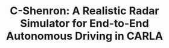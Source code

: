 ---
layout: publication
title : "C-Shenron: A Realistic Radar Simulator for End-to-End Autonomous Driving in CARLA"
short_title: "C-Shenron"
tags: Vehicle
cover: /assets/images/c-shenron/c-shenron-integration.png
disp_cover: "False"
conference: "IEEE Vehicular Technology Conference (VTC) 2025"

conference_site: https://events.vtsociety.org/vtc2025-fall/
authors: "Satyam Srivastava, Jerry Li, Pushkal Mishra, Kshitiz Bansal, Dinesh Bharadia"
author_list:
    - name: Satyam Srivastava*
      email: srivastavasatyam53@gmail.com
    - name: Jerry Li*
      email: jli793@ucr.edu
    - name: Pushkal Mishra*
      email:  pumishra@ucsd.edu
    - name: Kshitiz Bansal
      url: https://kshitizbansal.com/
      email:  ksbansal@ucsd.edu
    - name: Dinesh Bharadia
      url: https://dineshb-ucsd.github.io/
      email: dineshb@ucsd.edu
eqcon: true # true for equal contribution

paper: /files/c-shenron-paper.pdf
github: https://github.com/ucsdwcsng/c-shenron
dataset: http://wcsng-41.nrp-nautilus.io:8000/

miscs: 
    - content_type: Dataset
      content_url: http://wcsng-41.nrp-nautilus.io:8000/
    - content_type: Driving Videos
      content_url: https://www.youtube.com/playlist?list=PLMklUDp_gXNE2W83f0UNoK7Vrs9QZROIv
    - content_type: Supplementary Material
      content_url: /files/c-shenron-supplementary-materials.pdf

osd: "We implement a realistic radar sensor model in the CARLA simulator which is based on mmWave surface scattering models from Shenron. We provide code for its implementation and along with a dataset of 850000 frames of radar, camera and semantic LiDAR data (4.5 Tb) collected across different routes in CARLA."

description: # all combinations are possible: (title+text+image, title+image, text+image etc), things will be populated in orders
    - title: Carla Radar vs C-Shenron Radar
      image: /assets/images/c-shenron/carla-vs-c-shenron-radar.png
      text: The following image shows a comparison of the radar sensor output from CARLA and C-Shenron. The camera view is from inside the ego vehicle whereas both radar views are in bird's eye view. Clearly from the image, CARLA radar only provides sparse point clouds whereas C-Shenron provides a dense Range-AoA map.
    - title: High Level Implementation
      text: <p>The following diagram illustrates a high level overview of our sensor integration into CARLA and the evaluation framework for End-to-End Driving.</p>
      
        <a href="/assets/images/c-shenron/c-shenron-flowchart.png"><center><img src="/assets/images/c-shenron/c-shenron-flowchart.png" width="80%" style="float:center" ></center> </a>

        <br>
        <p>The <a href="https://github.com/autonomousvision/carla_garage">Transfuser++ model</a> is the state-of-the-art End-to-End driving model that utilizes Camera and LiDAR sensors for perception and path planning. The model is trained on data from an expert driver provided by CARLA and it predicts the future waypoints/direction and the velocity of the ego vehicle. We substitute the LiDAR input with our integrated C-Shenron radar sensor and re-train multiple models with varying radar views. In our results, we showcase that using radar sensors have improved the driving score and overall situational awareness of the model, indicating the accuracy of our sensor.</p>
    - title: Sensor Views
      image: /assets/images/c-shenron/c-shenron.png
      text: Comparison of views from Camera, Semantic LiDAR, and Shenron Radar in CARLA simulator. Like the above image, the camera view is from inside the ego vehicle whereas both radar views are in bird's eye view.

video_matrix:
  title: Sample Videos Collected Across Different Routes in CARLA
  examples:
    - case: "Example 1"
      videos:
        - description: "Camera Only"
          link: "/assets/gif/c-shenron/case1/Camera.gif"
        - description: "Camera + LiDAR"
          link: "/assets/gif/c-shenron/case1/Camera+LiDAR.gif"
        - description: "Camera + Radar"
          link: "/assets/gif/c-shenron/case1/Camera+Radar.gif"
      text: "In this situation, the driving agent is attempting to make a left turn at an intersection. The Camera only model becomes stagnant at the intersection once the vehicle from the opposing lane passes by. Whereas the other two models, due to enhanced spatial awareness, do not stop at the intersection as it can see farther and confirm that no vehicle is coming from the opposite lane."
    - case: "Example 2"
      videos:
        - description: "Camera Only"
          link: "/assets/gif/c-shenron/case2/Camera.gif"
        - description: "Camera + LiDAR"
          link: "/assets/gif/c-shenron/case2/Camera+LiDAR.gif"
        - description: "Camera + Radar"
          link: "/assets/gif/c-shenron/case2/Camera+Radar.gif"
      text: "In this scene, the driving agent attempts to switch to the left lane. The Camera only model struggles to make the turn and ends up crashing with a vehicle coming from behind. Whereas in the other two models, both LiDAR and Radar detect a car behind and accordingly increase the speed of vehicle before switching the lane."
    - case: "Example 3"
      videos:
        - description: "Camera Only"
          link: "/assets/gif/c-shenron/case3/Camera.gif"
        - description: "Camera + LiDAR"
          link: "/assets/gif/c-shenron/case3/Camera+LiDAR.gif"
        - description: "Camera + Radar"
          link: "/assets/gif/c-shenron/case3/Camera+Radar.gif"
      text: "This is a special test scenario in CARLA where the traffic lights in opposing lanes are turned on to test the situational awareness of the driving agent. Here the vehicle is attempting to make a right turn at the intersection when the lights from crossing lane are on. The Camera only model fails to stop in time and crashes into the incoming car from the crossing lane. However the other two models using LiDAR and Radar manage to avoid the crash by stopping abruptly and proceeding only when it's safe."
  overview: # Modify this
    text: "The advancement of self-driving technology is driven by the need for robust perception and navigation systems. Simulators for autonomous driving facilitate the rapid development and testing of navigation algorithms; however, a key issue for most is their inaccurate modeling of the radar sensor. This is a significant drawback as radars offer robust sensing capabilities in adverse weather conditions and occlusions. CARLA, a widely adopted open-source simulator, provides a simplistic radar model that fails to capture the complex physical and material-dependent behavior of real-world radar, leading to a substantial gap in the realism of its simulated data. To address these limitations, we present C-Shenron, a radar simulation framework integrated into CARLA, which generates realistic radar measurements by fusing LiDAR and camera data. C-Shenron also supports configurable radar parameters, multiple sensor placements, and scalable dataset generation. Our evaluations demonstrate that radar-camera fusion models, trained with C-Shenron's generated data, achieve performance equivalent to traditional LiDAR-camera baselines on key metrics from the CARLA leaderboard."
---